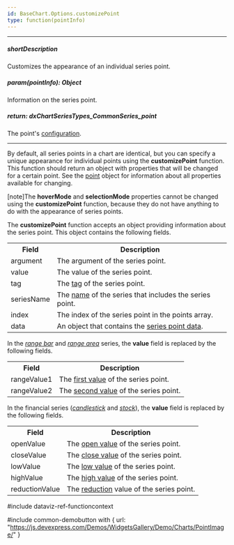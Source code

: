 ```yaml
---
id: BaseChart.Options.customizePoint
type: function(pointInfo)
---
```

---
##### shortDescription
Customizes the appearance of an individual series point.

##### param(pointInfo): Object
Information on the series point.

##### return: dxChartSeriesTypes_CommonSeries_point
The point's [configuration](/api-reference/20%20Data%20Visualization%20Widgets/dxChart/5%20Series%20Types/CommonSeries/point '{basewidgetpath}/Configuration/series/point/').

---
By default, all series points in a chart are identical, but you can specify a unique appearance for individual points using the **customizePoint** function. This function should return an object with properties that will be changed for a certain point. See the [point](/api-reference/20%20Data%20Visualization%20Widgets/dxChart/5%20Series%20Types/CommonSeries/point '{basewidgetpath}/Configuration/series/point') object for information about all properties available for changing.

[note]The **hoverMode** and **selectionMode** properties cannot be changed using the **customizePoint** function, because they do not have anything to do with the appearance of series points.

The **customizePoint** function accepts an object providing information about the series point. This object contains the following fields.

<table class="dx-table full-width">
    <tr>
        <th>Field</th>
        <th>Description</th>
    </tr>
    <tr>
        <td>argument</td>
        <td>The argument of the series point.</td>
    </tr>
    <tr>
        <td>value</td>
        <td>The value of the series point.</td>
    </tr>
    <tr>
        <td>tag</td>
        <td>The <a href="{basewidgetpath}/Configuration/series/#tagField">tag</a> of the series point.</td>
    </tr>
    <tr>
        <td>seriesName</td>
        <td>The <a href="{basewidgetpath}/Configuration/series/#name">name</a> of the series that includes the series point.</td>
    </tr>
    <tr>
        <td>index</td>
        <td>The index of the series point in the points array.</td>
    </tr>
    <tr>
        <td>data</td>
        <td>An object that contains the <a href="{basewidgetpath}/Chart_Elements/Point/Fields/#data">series point data</a>.</td>
    </tr>
</table>

In the [*range bar*](/api-reference/20%20Data%20Visualization%20Widgets/dxChart/5%20Series%20Types/RangeBarSeries '/Documentation/ApiReference/UI_Components/dxChart/Series_Types/RangeBarSeries/') and [*range area*](/api-reference/20%20Data%20Visualization%20Widgets/dxChart/5%20Series%20Types/RangeAreaSeries '/Documentation/ApiReference/UI_Components/dxChart/Series_Types/RangeAreaSeries/') series, the **value** field is replaced by the following fields.

<table class="dx-table full-width">
    <tr>
        <th>Field</th>
        <th>Description</th>
    </tr>
    <tr>
        <td>rangeValue1</td>
        <td>The <a href="/Documentation/ApiReference/UI_Components/dxChart/Configuration/series/#rangeValue1Field">first value</a> of the series point.</td>
    </tr>
    <tr>
        <td>rangeValue2</td>
        <td>The <a href="/Documentation/ApiReference/UI_Components/dxChart/Configuration/series/#rangeValue2Field">second value</a> of the series point.</td>
    </tr>
</table>

In the financial series ([*candlestick*](/api-reference/20%20Data%20Visualization%20Widgets/dxChart/5%20Series%20Types/CandleStickSeries '/Documentation/ApiReference/UI_Components/dxChart/Series_Types/CandleStickSeries/') and [*stock*](/api-reference/20%20Data%20Visualization%20Widgets/dxChart/5%20Series%20Types/StockSeries '/Documentation/ApiReference/UI_Components/dxChart/Series_Types/StockSeries/')), the **value** field is replaced by the following fields.

<table class="dx-table full-width">
    <tr>
        <th>Field</th>
        <th>Description</th>
    </tr>
    <tr>
        <td>openValue</td>
        <td>The <a href="/Documentation/ApiReference/UI_Components/dxChart/Configuration/series/#openValueField">open value</a> of the series point.</td>
    </tr>
    <tr>
        <td>closeValue</td>
        <td>The <a href="/Documentation/ApiReference/UI_Components/dxChart/Configuration/series/#closeValueField">close value</a> of the series point.</td>
    </tr>
    <tr>
        <td>lowValue</td>
        <td>The <a href="/Documentation/ApiReference/UI_Components/dxChart/Configuration/series/#lowValueField">low value</a> of the series point.</td>
    </tr>
    <tr>
        <td>highValue</td>
        <td>The <a href="/Documentation/ApiReference/UI_Components/dxChart/Configuration/series/#highValueField">high value</a> of the series point.</td>
    </tr>
    <tr>
        <td>reductionValue</td>
        <td>The <a href="/Documentation/ApiReference/UI_Components/dxChart/Configuration/series/reduction/">reduction</a> value of the series point.</td>
    </tr>
</table>

#include dataviz-ref-functioncontext

#include common-demobutton with {
    url: "https://js.devexpress.com/Demos/WidgetsGallery/Demo/Charts/PointImage/"
}